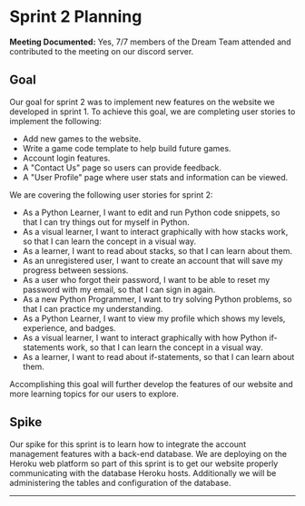 # Sprint 2 Planning

**Meeting Documented:** Yes, 7/7 members of the Dream Team attended and contributed to the meeting on our discord server.

## Goal
Our goal for sprint 2 was to implement new features on the website we developed in sprint 1. To achieve this goal, we are completing user stories to implement the following:

* Add new games to the website.
* Write a game code template to help build future games.
* Account login features.
* A "Contact Us" page so users can provide feedback.
* A "User Profile" page where user stats and information can be viewed.

We are covering the following user stories for sprint 2:

* As a Python Learner, I want to edit and run Python code snippets, so that I can try things out for myself in Python.
* As a visual learner, I want to interact graphically with how stacks work, so that I can learn the concept in a visual way.
* As a learner, I want to read about stacks, so that I can learn about them.
* As an unregistered user, I want to create an account that will save my progress between sessions.
* As a user who forgot their password, I want to be able to reset my password with my email, so that I can sign in again.
* As a new Python Programmer, I want to try solving Python problems, so that I can practice my understanding.
* As a Python Learner, I want to view my profile which shows my levels, experience, and badges.
* As a visual learner, I want to interact graphically with how Python if-statements work, so that I can learn the concept in a visual way.
* As a learner, I want to read about if-statements, so that I can learn about them.

Accomplishing this goal will further develop the features of our website and more learning topics for our users to explore.

## Spike

Our spike for this sprint is to learn how to integrate the account management features with a back-end database. We are deploying on the Heroku web platform so part of this sprint is to get our website properly communicating with the database Heroku hosts. Additionally we will be administering the tables and configuration of the database.

<hr>


